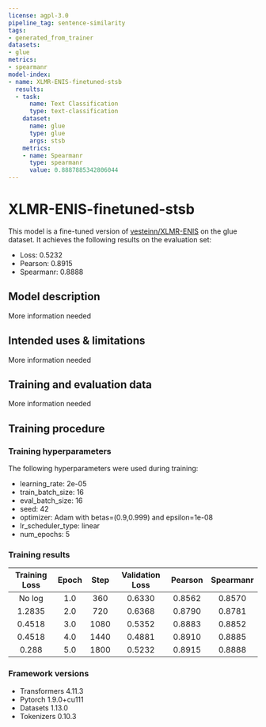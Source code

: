 ```yaml
---
license: agpl-3.0
pipeline_tag: sentence-similarity
tags:
- generated_from_trainer
datasets:
- glue
metrics:
- spearmanr
model-index:
- name: XLMR-ENIS-finetuned-stsb
  results:
  - task:
      name: Text Classification
      type: text-classification
    dataset:
      name: glue
      type: glue
      args: stsb
    metrics:
    - name: Spearmanr
      type: spearmanr
      value: 0.8887885342806044
---
```


<!-- This model card has been generated automatically according to the information the Trainer had access to. You
should probably proofread and complete it, then remove this comment. -->

# XLMR-ENIS-finetuned-stsb

This model is a fine-tuned version of [vesteinn/XLMR-ENIS](https://huggingface.co/vesteinn/XLMR-ENIS) on the glue dataset.
It achieves the following results on the evaluation set:
- Loss: 0.5232
- Pearson: 0.8915
- Spearmanr: 0.8888

## Model description

More information needed

## Intended uses & limitations

More information needed

## Training and evaluation data

More information needed

## Training procedure

### Training hyperparameters

The following hyperparameters were used during training:
- learning_rate: 2e-05
- train_batch_size: 16
- eval_batch_size: 16
- seed: 42
- optimizer: Adam with betas=(0.9,0.999) and epsilon=1e-08
- lr_scheduler_type: linear
- num_epochs: 5

### Training results

| Training Loss | Epoch | Step | Validation Loss | Pearson | Spearmanr |
|:-------------:|:-----:|:----:|:---------------:|:-------:|:---------:|
| No log        | 1.0   | 360  | 0.6330          | 0.8562  | 0.8570    |
| 1.2835        | 2.0   | 720  | 0.6368          | 0.8790  | 0.8781    |
| 0.4518        | 3.0   | 1080 | 0.5352          | 0.8883  | 0.8852    |
| 0.4518        | 4.0   | 1440 | 0.4881          | 0.8910  | 0.8885    |
| 0.288         | 5.0   | 1800 | 0.5232          | 0.8915  | 0.8888    |


### Framework versions

- Transformers 4.11.3
- Pytorch 1.9.0+cu111
- Datasets 1.13.0
- Tokenizers 0.10.3
